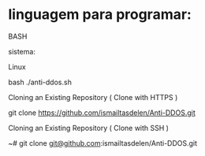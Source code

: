 # linguagem para programar:
BASH




sistema:



Linux


bash ./anti-ddos.sh


Cloning an Existing Repository ( Clone with HTTPS )


git clone https://github.com/ismailtasdelen/Anti-DDOS.git


Cloning an Existing Repository ( Clone with SSH )



~# git clone git@github.com:ismailtasdelen/Anti-DDOS.git
